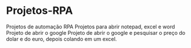 # Projetos-RPA
Projetos de automação RPA
Projetos para abrir notepad, excel e word
Projeto de abrir o google
Projeto de abrir o google e pesquisar o preço do dolar e do euro, depois colando em um excel.
